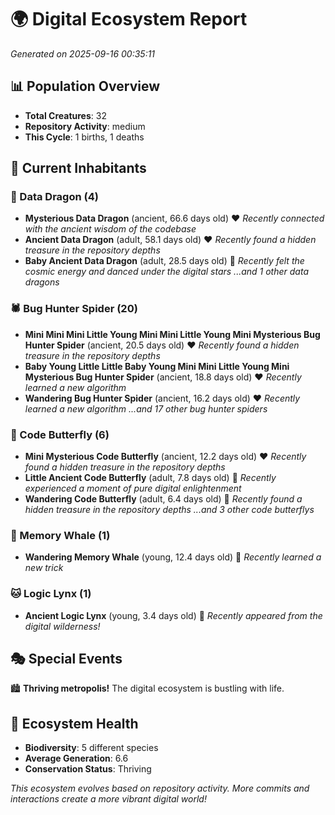 # 🌍 Digital Ecosystem Report
*Generated on 2025-09-16 00:35:11*

## 📊 Population Overview
- **Total Creatures**: 32
- **Repository Activity**: medium
- **This Cycle**: 1 births, 1 deaths

## 👥 Current Inhabitants

### 🐉 Data Dragon (4)
- **Mysterious Data Dragon** (ancient, 66.6 days old) ❤️
  *Recently connected with the ancient wisdom of the codebase*
- **Ancient Data Dragon** (adult, 58.1 days old) ❤️
  *Recently found a hidden treasure in the repository depths*
- **Baby Ancient Data Dragon** (adult, 28.5 days old) 💚
  *Recently felt the cosmic energy and danced under the digital stars*
  *...and 1 other data dragons*

### 🕷️ Bug Hunter Spider (20)
- **Mini Mini Mini Little Young Mini Mini Little Young Mini Mysterious Bug Hunter Spider** (ancient, 20.5 days old) ❤️
  *Recently found a hidden treasure in the repository depths*
- **Baby Young Little Little Baby Young Mini Mini Little Young Mini Mysterious Bug Hunter Spider** (ancient, 18.8 days old) ❤️
  *Recently learned a new algorithm*
- **Wandering Bug Hunter Spider** (ancient, 16.2 days old) ❤️
  *Recently learned a new algorithm*
  *...and 17 other bug hunter spiders*

### 🦋 Code Butterfly (6)
- **Mini Mysterious Code Butterfly** (ancient, 12.2 days old) ❤️
  *Recently found a hidden treasure in the repository depths*
- **Little Ancient Code Butterfly** (adult, 7.8 days old) 💚
  *Recently experienced a moment of pure digital enlightenment*
- **Wandering Code Butterfly** (adult, 6.4 days old) 💚
  *Recently found a hidden treasure in the repository depths*
  *...and 3 other code butterflys*

### 🐋 Memory Whale (1)
- **Wandering Memory Whale** (young, 12.4 days old) 💚
  *Recently learned a new trick*

### 🐱 Logic Lynx (1)
- **Ancient Logic Lynx** (young, 3.4 days old) 💚
  *Recently appeared from the digital wilderness!*

## 🎭 Special Events

🏙️ **Thriving metropolis!** The digital ecosystem is bustling with life.

## 🔬 Ecosystem Health
- **Biodiversity**: 5 different species
- **Average Generation**: 6.6
- **Conservation Status**: Thriving

*This ecosystem evolves based on repository activity. More commits and interactions create a more vibrant digital world!*